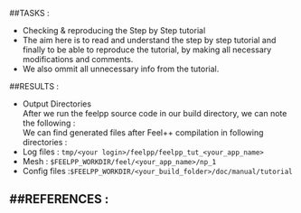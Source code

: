 ##TASKS :   
 - Checking & reproducing the Step by Step tutorial 
  - The aim here is to read and understand the step by step tutorial and finally to be able to reproduce the tutorial, by making all necessary modifications and comments.
  - We also ommit all unnecessary info from the tutorial.   
  
##RESULTS :   
 -  Output Directories   
   After we run the feelpp source code in our build directory, we can note the following :   
   We can find generated files after Feel++ compilation in following directories :   
  - Log files : `tmp/<your login>/feelpp/feelpp_tut_<your_app_name>`   
  -  Mesh : `$FEELPP_WORKDIR/feel/<your_app_name>/np_1`   
  - Config files :`$FEELPP_WORKDIR/<your_build_folder>/doc/manual/tutorial`   
  
##REFERENCES :   
 - 

